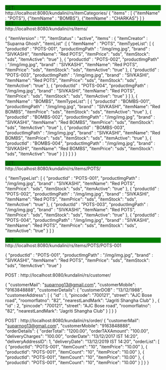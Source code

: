 <div style="background-color:green">GET:</div>
http://localhost:8080/kundalini/rs/itemCategories/
{ "items" : 
	[ 
		{"itemName" : "POTS"}, {"itemName" : "BOMBS"}, {"itemName" : "CHARKAS"}
	]
}

<div style="background-color:green">GET:</div>
http://localhost:8080/kundalini/rs/items/
		
{ 	"itemVersion" : "1",
	"itemStatus" : "active",
	"items" : {
	"itemCreator" : "Suparna Ghosh",
	"itemList" :[ 
		 	{ "itemName" : "POTS", "itemTypeList": 
				[
					{
						"productId" : "POTS-001",
						"productImgPath" : "/img/img.jpg",
						"brand" : "SIVKASHI",
						"itemName": "Red POTS",
						"itemPrice": "sds",
						"itemStock": "sds",
						"itemActive": "true"
					},
					{
						"productId" : "POTS-002",
						"productImgPath" : "/img/img.jpg",
						"brand" : "SIVKASHI",
						"itemName": "Red POTS",
						"itemPrice": "sds",
						"itemStock": "sds",
						"itemActive": "true"
					},
					{
						"productId" : "POTS-003",
						"productImgPath" : "/img/img.jpg",
						"brand" : "SIVKASHI",
						"itemName": "Red POTS",
						"itemPrice": "sds",
						"itemStock": "sds",
						"itemActive": "true"
					},
					{
						"productId" : "POTS-004",
						"productImgPath" : "/img/img.jpg",
						"brand" : "SIVKASHI",
						"itemName": "Red POTS",
						"itemPrice": "sds",
						"itemStock": "sds",
						"itemActive": "true"
					}
				]
			},
			{ "itemName" : "BOMBS", "itemTypeList": 
				[
					{
						"productId" : "BOMBS-001",
						"productImgPath" : "/img/img.jpg",
						"brand" : "SIVKASHI",
						"itemName": "Red BOMBS",
						"itemPrice": "sds",
						"itemStock": "sds",
						"itemActive": "true"
					},
					{
						"productId" : "BOMBS-002",
						"productImgPath" : "/img/img.jpg",
						"brand" : "SIVKASHI",
						"itemName": "Red BOMBS",
						"itemPrice": "sds",
						"itemStock": "sds",
						"itemActive": "true"
					},
					{
						"productId" : "BOMBS-003",
						"productImgPath" : "/img/img.jpg",
						"brand" : "SIVKASHI",
						"itemName": "Red BOMBS",
						"itemPrice": "sds",
						"itemStock": "sds",
						"itemActive": "true"
					},
					{
						"productId" : "BOMBS-004",
						"productImgPath" : "/img/img.jpg",
						"brand" : "SIVKASHI",
						"itemName": "Red BOMBS",
						"itemPrice": "sds",
						"itemStock": "sds",
						"itemActive": "true"
					}
				]
			}
		]
	}
}

<div style="background-color:green">GET:</div>
http://localhost:8080/kundalini/rs/items/POTS/
		
{ "itemTypeList": 
	[
		{
			"productId" : "POTS-001",
			"productImgPath" : "/img/img.jpg",
			"brand" : "SIVKASHI",
			"itemName": "Red POTS",
			"itemPrice": "sds",
			"itemStock": "sds",
			"itemActive": "true"
		},
		{
			"productId" : "POTS-002",
			"productImgPath" : "/img/img.jpg",
			"brand" : "SIVKASHI",
			"itemName": "Red POTS",
			"itemPrice": "sds",
			"itemStock": "sds",
			"itemActive": "true"
		},
		{
			"productId" : "POTS-003",
			"productImgPath" : "/img/img.jpg",
			"brand" : "SIVKASHI",
			"itemName": "Red POTS",
			"itemPrice": "sds",
			"itemStock": "sds",
			"itemActive": "true"
		},
		{
			"productId" : "POTS-004",
			"productImgPath" : "/img/img.jpg",
			"brand" : "SIVKASHI",
			"itemName": "Red POTS",
			"itemPrice": "sds",
			"itemStock": "sds",
			"itemActive": "true"
		}
	]
}

<div style="background-color:green">GET:</div>
http://localhost:8080/kundalini/rs/items/POTS/POTS-001

{
	"productId" : "POTS-001",
	"productImgPath" : "/img/img.jpg",
	"brand" : "SIVKASHI",
	"itemName": "Red POTS",
	"itemPrice": "sds",
	"itemStock": "sds",
	"itemActive": "true"
}

POST : http://localhost:8080/kundalini/rs/customer/

{
  "customerMail": "suparnog13@gmail.com",
  "customerMobile": "9163848888",
  "customerDetails": 
  {
	"customerDOB" : "13/12/1988",
	"customerAddress": 
	[ 
		{
		  "id" : 1,
		  "pincode": "700121",
		  "street": "AJC Bose road",
		  "roomorflatno": "82",
		  "nearestLandMark": "Jagriti Shangha Club"
		} ,
		{
		  "id" : 2,
		  "pincode": "700121",
		  "street": "AJC Bose road",
		  "roomorflatno": "82",
		  "nearestLandMark": "Jagriti Shangha Club"
		}
	]
  }
}

POST : http://localhost:8080/kundalini/rs/order/
{
  "customerMail": "suparnog13@gmail.com",
  "customerMobile": "9163848888",
  "orderDetails": {
	"orderTotal": "1200.00",
	"orderTAXAmount": "100.00",
	"deliveryCharges": "100.00",
    "orderDate": "13/12/2017 IST 14:20",
	"deliveryAddressID": 1,
	"deliveryDate": "13/12/2019 IST 14:20",
    "orderList": [
      {
        "productId": "POTS-001",
        "itemCount": "10",
		"itemPrice": "10.00"
      },
      {
        "productId": "POTS-001",
        "itemCount": "10",
		"itemPrice": "10.00"
      },
      {
        "productId": "POTS-001",
        "itemCount": "10",
		"itemPrice": "10.00"
      },
      {
        "productId": "POTS-001",
        "itemCount": "10",
		"itemPrice": "10.00"
      }
    ]
  }
}
